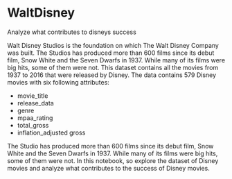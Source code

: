 # WaltDisney
Analyze what contributes to disneys success

Walt Disney Studios is the foundation on which The Walt Disney Company was built. The Studios has produced more than 600 films since its debut film, Snow White and the Seven Dwarfs in 1937. While many of its films were big hits, some of them were not. This dataset contains all the movies from 1937 to 2016 that were released by Disney. The data contains 579 Disney movies with six following attributes:
* movie_title
* release_data
* genre
* mpaa_rating
* total_gross
* inflation_adjusted gross

The Studio has produced more than 600 films since its debut film, Snow White and the Seven Dwarfs in 1937. While many of its films were big hits, some of them were not. In this notebook, so explore the dataset of Disney movies and analyze what contributes to the success of Disney movies.


